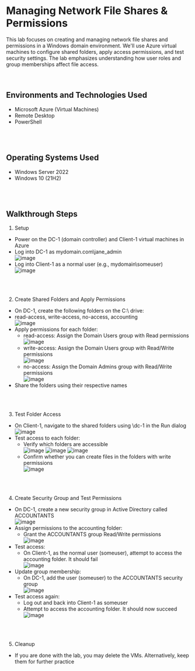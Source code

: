 
<h1>Managing Network File Shares & Permissions</h1>

This lab focuses on creating and managing network file shares and permissions in a Windows domain environment. We'll use Azure virtual machines to configure shared folders, apply access permissions, and test security settings. The lab emphasizes understanding how user roles and group memberships affect file access.<br />
<br />
<br />

<h2>Environments and Technologies Used</h2>

- Microsoft Azure (Virtual Machines)
- Remote Desktop
- PowerShell
<br />
<br />

<h2>Operating Systems Used </h2>

- Windows Server 2022
- Windows 10 (21H2)
<br />
<br />

<h2>Walkthrough Steps</h2>

1. Setup
  - Power on the DC-1 (domain controller) and Client-1 virtual machines in Azure
  - Log into DC-1 as mydomain.com\jane_admin<br />
      ![image](https://github.com/user-attachments/assets/dc0d88f9-3a96-44b3-919a-cccc30cd7c35)
  - Log into Client-1 as a normal user (e.g., mydomain\someuser)<br />
      ![image](https://github.com/user-attachments/assets/e1b93516-000e-48e0-8c73-fbf28cdb4365)
<br />
<br />

2. Create Shared Folders and Apply Permissions
  - On DC-1, create the following folders on the C:\ drive:
  - read-access, write-access, no-access, accounting<br />
      ![image](https://github.com/user-attachments/assets/2ef618b0-18e3-4a82-8f06-3b02c86a34c2)
  - Apply permissions for each folder:
    - read-access: Assign the Domain Users group with Read permissions<br />
        ![image](https://github.com/user-attachments/assets/708a29a3-ecf5-4610-af3c-af60a21f47c8)
    - write-access: Assign the Domain Users group with Read/Write permissions<br />
        ![image](https://github.com/user-attachments/assets/867a908f-78bf-4911-b53c-118dff639026)
    - no-access: Assign the Domain Admins group with Read/Write permissions<br />
        ![image](https://github.com/user-attachments/assets/e8c54228-ea97-4a8f-8157-15446dc7ef85)
  - Share the folders using their respective names
<br />
<br />

3. Test Folder Access
  - On Client-1, navigate to the shared folders using \\dc-1 in the Run dialog<br />
      ![image](https://github.com/user-attachments/assets/3a48a36d-318a-4de3-a3a6-788bb30d7dee)
  - Test access to each folder:
    - Verify which folders are accessible<br />
        ![image](https://github.com/user-attachments/assets/b5460437-c296-448f-a736-06d4f39d43a8)
        ![image](https://github.com/user-attachments/assets/1496f559-f00e-4fa9-b9b6-d64fe23d3f76)
        ![image](https://github.com/user-attachments/assets/4d709afa-8d91-4e6f-88d7-5187ce1b24af)
    - Confirm whether you can create files in the folders with write permissions<br />
        ![image](https://github.com/user-attachments/assets/50c08c1e-984c-41ad-85a5-f78eaed32f35)
<br />
<br />

4. Create Security Group and Test Permissions
  - On DC-1, create a new security group in Active Directory called ACCOUNTANTS<br />
      ![image](https://github.com/user-attachments/assets/dbb551a3-4b6f-43fc-a87b-3ff00b3df0d3)
  - Assign permissions to the accounting folder:
    - Grant the ACCOUNTANTS group Read/Write permissions<br />
        ![image](https://github.com/user-attachments/assets/e445bc34-0a42-4ea4-a474-0e1f4028fe2c)
  - Test access:
    - On Client-1, as the normal user (someuser), attempt to access the accounting folder. It should fail<br />
        ![image](https://github.com/user-attachments/assets/d79e33ae-5977-4d8f-9f1a-2a7992c7e90a)
  - Update group membership:
    - On DC-1, add the user (someuser) to the ACCOUNTANTS security group<br />
        ![image](https://github.com/user-attachments/assets/3a4f2d21-8a1e-472a-84ea-61091f57927f)
  - Test access again:
    - Log out and back into Client-1 as someuser
    - Attempt to access the accounting folder. It should now succeed<br />
        ![image](https://github.com/user-attachments/assets/287d8097-6f9b-4128-b234-fb27fc89e806)
<br />
<br />

5. Cleanup
  - If you are done with the lab, you may delete the VMs. Alternatively, keep them for further practice
<br />
<br />
